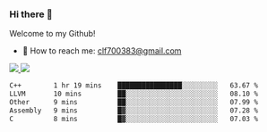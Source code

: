 ### Hi there 👋

<!--
**clingfei/clingfei** is a ✨ _special_ ✨ repository because its `README.md` (this file) appears on your GitHub profile.

Here are some ideas to get you started:

- 🔭 I’m currently working on ...
- 🌱 I’m currently learning ...
- 👯 I’m looking to collaborate on ...
- 🤔 I’m looking for help with ...
- 💬 Ask me about ...
- 📫 How to reach me: ...
- 😄 Pronouns: ...
- ⚡ Fun fact: ...
-->
Welcome to my Github!
- 📧 How to reach me: clf700383@gmail.com

<a href="https://github.com/anuraghazra/github-readme-stats">
  <img src="https://github-readme-stats.vercel.app/api?username=clingfei&count_private=true&show_icons=true&include_all_commits=true&line_height=21&hide_border=true&repo=github-readme-stats" />
</a>
<a href="https://github.com/anuraghazra/convoychat">
  <img src="https://github-readme-stats.vercel.app/api/top-langs/?username=clingfei&hide=Tcl,Perl,Makefile,CSS,HTML,Yacc,Lex,Verilog&langs_count=6&layout=compact&hide_border=true&repo=convoychat" />
</a>

<!--START_SECTION:waka-->

```txt
C++        1 hr 19 mins    ████████████████░░░░░░░░░   63.67 %
LLVM       10 mins         ██░░░░░░░░░░░░░░░░░░░░░░░   08.10 %
Other      9 mins          ██░░░░░░░░░░░░░░░░░░░░░░░   07.99 %
Assembly   9 mins          █▓░░░░░░░░░░░░░░░░░░░░░░░   07.28 %
C          8 mins          █▓░░░░░░░░░░░░░░░░░░░░░░░   07.03 %
```

<!--END_SECTION:waka-->
